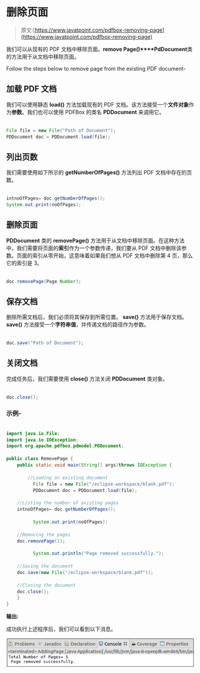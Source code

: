 # 删除页面

> 原文:[https://www.javatpoint.com/pdfbox-removing-page](https://www.javatpoint.com/pdfbox-removing-page)

我们可以从现有的 PDF 文档中移除页面。**remove Page()****PdDocument**类的方法用于从文档中移除页面。

Follow the steps below to remove page from the existing PDF document-

## 加载 PDF 文档

我们可以使用静态 **load()** 方法加载现有的 PDF 文档。该方法接受一个**文件对象**作为**参数**。我们也可以使用 PDFBox 的类名 **PDDocument** 来调用它。

```java

File file = new File("Path of Document"); 
PDDocument doc = PDDocument.load(file); 

```

## 列出页数

我们需要使用如下所示的 **getNumberOfPages()** 方法列出 PDF 文档中存在的页数。

```java

intnoOfPages= doc.getNumberOfPages();	
System.out.print(noOfPages);

```

## 删除页面

**PDDocument** 类的 **removePage()** 方法用于从文档中移除页面。在这种方法中，我们需要将页面的**索引**作为一个参数传递，我们要从 PDF 文档中删除该参数。页面的索引从零开始，这意味着如果我们想从 PDF 文档中删除第 4 页，那么它的索引是 3。

```java

doc.removePage(Page Number);

```

## 保存文档

删除所需文档后，我们必须将其保存到所需位置。 **save()** 方法用于保存文档。 **save()** 方法接受一个**字符串值**，并传递文档的路径作为参数。

```java

doc.save("Path of Document");

```

## 关闭文档

完成任务后，我们需要使用 **close()** 方法关闭 **PDDocument** 类对象。

```java

doc.close();

```

### 示例-

```java

import java.io.File; 
import java.io.IOException;
import org.apache.pdfbox.pdmodel.PDDocument; 

public class RemovePage {	
	public static void main(String[] args)throws IOException {

		//Loading an existing document
	      File file = new File("/eclipse-workspace/blank.pdf");
	      PDDocument doc = PDDocument.load(file);

	//Listing the number of existing pages
	intnoOfPages= doc.getNumberOfPages();

	      System.out.print(noOfPages);

	//Removing the pages
	doc.removePage(1);

	      System.out.println("Page removed successfully.");

	//Saving the document
	doc.save(new File("/eclipse-workspace/blank.pdf"));

	//Closing the document
	doc.close();
	}
}

```

**输出:**

成功执行上述程序后，我们可以看到以下消息。

![PDFBox Removing Page](img/47e3360b96be53521be11abd96f76c6b.png)